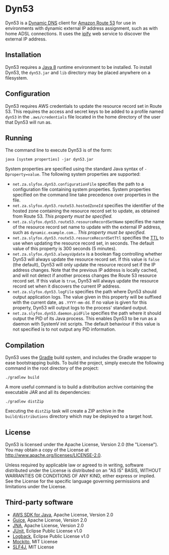 Dyn53
=====

Dyn53 is a [Dynamic DNS][] client for [Amazon Route 53][] for use in environments with dynamic external IP address
assignment, such as with home ADSL connections. It uses the [ipify][] web service to discover the external IP address.

Installation
------------

Dyn53 requires a [Java 8][] runtime environment to be installed. To install Dyn53, the `dyn53.jar` and `lib` directory
may be placed anywhere on a filesystem.

Configuration
-------------

Dyn53 requires AWS credentials to update the resource record set in Route 53. This requires the access and secret keys
to be added to a profile named `dyn53` in the `.aws/credentials` file located in the home directory of the user that
Dyn53 will run as.

Running
-------

The command line to execute Dyn53 is of the form:

    java [system properties] -jar dyn53.jar

System properties are specified using the standard Java syntax of `-Dproperty=value`. The following system properties
are supported:

* `net.za.slyfox.dyn53.configurationFile` specifies the path to a configuration file containing system properties.
  System properties specified on the command line take precedence over properties in the file.
* `net.za.slyfox.dyn53.route53.hostedZoneId` specifies the identifier of the hosted zone containing the resource record
  set to update, as obtained from Route 53. _This property must be specified._
* `net.za.slyfox.dyn53.route53.resourceRecordSetName` specifies the name of the resource record set name to update with
  the external IP address, such as `dynamic.example.com.`. _This property must be specified._
* `net.za.slyfox.dyn53.route53.resourceRecordSetTtl` specifies the [TTL][DNS TTL] to use when updating the resource
  record set, in seconds. The default value of this property is 300 seconds (5 minutes).
* `net.za.slyfox.dyn53.alwaysUpdate` is a boolean flag controlling whether Dyn53 will always update the resource record
  set. If this value is `false` (the default), Dyn53 will only update the resource record set if the IP address changes.
  Note that the previous IP address is locally cached, and will not detect if another process changes the Route 53
  resource record set. If this value is `true`, Dyn53 will always update the resource record set when it discovers the
  current IP address.
* `net.za.slyfox.dyn53.logFile` specifies the path where Dyn53 should output application logs. The value given in this
  property will be suffixed with the current date, as `.YYYY-mm-dd`. If no value is given for this property, Dyn53 will
  output logs to the process' standard output.
* `net.za.slyfox.dyn53.daemon.pidFile` specifies the path where it should output the PID of its Java process. This
  enables Dyn53 to be run as a daemon with SystemV init scripts. The default behaviour if this value is not specified is
  to not output any PID information.

Compilation
-----------

Dyn53 uses the [Gradle][] build system, and includes the Gradle wrapper to ease bootstrapping builds. To build the
project, simply execute the following command in the root directory of the project:

    ./gradlew build

A more useful command is to build a distribution archive containing the executable JAR and all its dependencies:

    ./gradlew distZip

Executing the `distZip` task will create a ZIP archive in the `build/distributions` directory which may be deployed to
a target host.

License
-------

Dyn53 is licensed under the Apache License, Version 2.0 (the "License"). You may obtain a copy of the License at
<http://www.apache.org/licenses/LICENSE-2.0>.

Unless required by applicable law or agreed to in writing, software distributed under the License is distributed on an
"AS IS" BASIS, WITHOUT WARRANTIES OR CONDITIONS OF ANY KIND, either express or implied. See the License for the specific
language governing permissions and limitations under the License.

Third-party software
--------------------

* [AWS SDK for Java][], Apache License, Version 2.0
* [Guice][], Apache License, Version 2.0
* [JNA][], Apache License, Version 2.0
* [JUnit][], Eclipse Public License v1.0
* [Logback][], Eclipse Public License v1.0
* [Mockito][], MIT License
* [SLF4J][], MIT License

[Amazon Route 53]:  https://aws.amazon.com/route53/
[AWS SDK for Java]: https://aws.amazon.com/sdk-for-java/
[DNS TTL]:          https://en.wikipedia.org/wiki/Time_to_live#DNS_records
[Dynamic DNS]:      https://en.wikipedia.org/wiki/Dynamic_DNS
[Gradle]:           https://gradle.org/
[Guice]:            https://github.com/google/guice
[ipify]:            https://www.ipify.org/
[Java 8]:           https://java.com/en/download/
[JNA]:              https://github.com/twall/jna
[JUnit]:            http://junit.org/
[Logback]:          http://logback.qos.ch/
[Mockito]:          http://mockito.org/
[SLF4J]:            http://www.slf4j.org/
